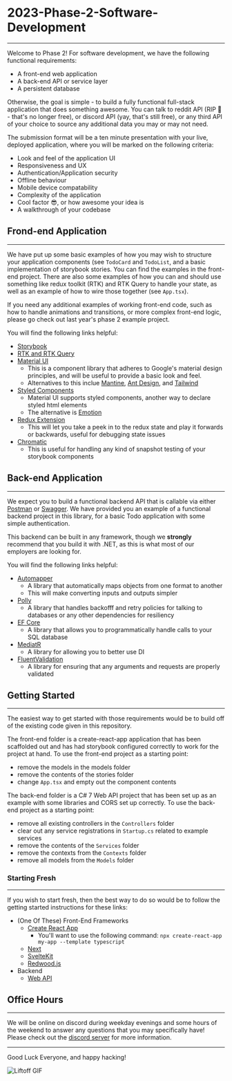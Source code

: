 # 2023-Phase-2-Software-Development
---
Welcome to Phase 2! For software development, we have the following functional requirements:
  -  A front-end web application
  -  A back-end API or service layer
  -  A persistent database

Otherwise, the goal is simple - to build a fully functional full-stack application that does something awesome. You can talk to reddit API (RIP 👻 - that's no longer free), or discord API (yay, that's still free), or any third API of your choice to source any additional data you may or may not need.

The submission format will be a ten minute presentation with your live, deployed application, where you will be marked on the following criteria:
- Look and feel of the application UI
- Responsiveness and UX
- Authentication/Application security
- Offline behaviour
- Mobile device compatability
- Complexity of the application
- Cool factor 😎, or how awesome your idea is
- A walkthrough of your codebase

## Frond-end Application
---
We have put up some basic examples of how you may wish to structure your application components (see `TodoCard` and `TodoList`, and a basic implementation of storybook stories. You can find the examples in the front-end project. There are also some examples of how you can and should use something like redux toolkit (RTK) and RTK Query to handle your state, as well as an example of how to wire those together (see `App.tsx`).

If you need any additional examples of working front-end code, such as how to handle animations and transitions, or more complex front-end logic, please go check out last year's phase 2 example project.

You will find the following links helpful:
- [Storybook](https://storybook.js.org/docs/react/get-started/install/)
- [RTK and RTK Query](https://redux-toolkit.js.org/introduction/getting-started)
- [Material UI](https://mui.com/material-ui/getting-started/overview/)
  - This is a component library that adheres to Google's material design principles, and will be useful to provide a basic look and feel.
  - Alternatives to this inclue [Mantine](https://mantine.dev/), [Ant Design](https://ant.design/), and [Tailwind](https://tailwindcss.com/docs/installation)
- [Styled Components](https://styled-components.com/docs)
  - Material UI supports styled components, another way to declare styled html elements
  - The alternative is [Emotion](https://emotion.sh/docs/introduction)
- [Redux Extension](https://chrome.google.com/webstore/detail/redux-devtools/lmhkpmbekcpmknklioeibfkpmmfibljd)
  - This will let you take a peek in to the redux state and play it forwards or backwards, useful for debugging state issues
- [Chromatic](https://www.chromatic.com/)
  - This is useful for handling any kind of snapshot testing of your storybook components 

## Back-end Application
---
We expect you to build a functional backend API that is callable via either [Postman](https://www.postman.com/) or [Swagger](https://swagger.io/). We have provided you an example of a functional backend project in this library, for a basic Todo application with some simple authentication.

This backend can be built in any framework, though we **strongly** recommend that you build it with .NET, as this is what most of our employers are looking for.

You will find the following links helpful:
- [Automapper](https://automapper.org/)
  - A library that automatically maps objects from one format to another
  - This will make converting inputs and outputs simpler
- [Polly](https://github.com/App-vNext/Polly)
  - A library that handles backofff and retry policies for talking to databases or any other dependencies for resiliency
- [EF Core](https://learn.microsoft.com/en-us/ef/core/)
  - A library that allows you to programmatically handle calls to your SQL database
- [MediatR](https://github.com/jbogard/MediatR)
  - A library for allowing you to better use DI
- [FluentValidation](https://fluentvalidation.net/)
  - A library for ensuring that any arguments and requests are properly validated

## Getting Started
---
The easiest way to get started with those requirements would be to build off of the existing code given in this repository. 

The front-end folder is a create-react-app application that has been scaffolded out and has had storybook configured correctly to work for the project at hand. To use the front-end project as a starting point:
  - remove the models in the models folder
  - remove the contents of the stories folder
  - change `App.tsx` and empty out the component contents

The back-end folder is a C# 7 Web API project that has been set up as an example with some libraries and CORS set up correctly. To use the back-end project as a starting point:
  - remove all existing controllers in the `Controllers` folder
  - clear out any service registrations in `Startup.cs` related to example services
  - remove the contents of the `Services` folder
  - remove the contexts from the `Contexts` folder
  - remove all models from the `Models` folder

### Starting Fresh
---
If you wish to start fresh, then the best way to do so would be to follow the getting started instructions for these links:
  - (One Of These) Front-End Frameworks
    - [Create React App](https://create-react-app.dev/docs/getting-started)
      - You'll want to use the following command: `npx create-react-app my-app --template typescript`
    - [Next](https://nextjs.org/docs)
    - [SvelteKit](https://learn.svelte.dev/tutorial/introducing-sveltekit)
    - [Redwood.js](https://redwoodjs.com/docs/quick-start)
  - Backend
    - [Web API](https://learn.microsoft.com/en-us/aspnet/core/tutorials/first-web-api?view=aspnetcore-7.0&tabs=visual-studio) 

## Office Hours
---
We will be online on discord during weekday evenings and some hours of the weekend to answer any questions that you may specifically have! Please check out the [discord server](https://discord.gg/pGPGGXQ6SC) for more information.

---
Good Luck Everyone, and happy hacking!

![Liftoff GIF](https://i.giphy.com/media/xiN0BXMETVsx0AxTXt/giphy.webp)
